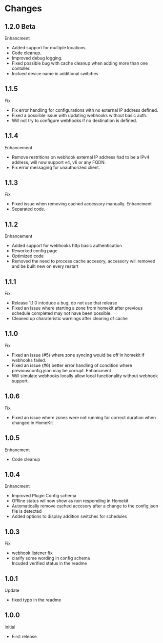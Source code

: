# Changes
## 1.2.0 Beta
Enhancment 
-   Added support for multiple locations.
-   Code cleanup.
-   Improved debug logging.
-   Fixed possible bug with cache cleanup when adding more than one contoller.
-   Inclued device name in additional switches

## 1.1.5
Fix 
-   Fix error handling for configurations with no external IP address defined.
-   Fixed a possiible issue with updating webhooks without basic auth.
-   Will not try to configure webhooks if no destination is defined.

## 1.1.4
Enhancement 
-   Remove restritions on webhook external IP address had to be a IPv4 address, will now support v4, v6 or any FQDN.
-   Fix error messaging for unauthorized client. 

## 1.1.3
Fix
-   Fixed issue when removing cached accessory manually. 
Enhancment 
-   Separated code.

## 1.1.2
Enhancement
-   Added support for webhooks http basic authentication
-   Reworked config page 
-   Optimized code 
-   Removed the need to process cache accesory, accessory will removed and be built new on every restart

## 1.1.1
Fix 
-   Release 1.1.0 intoduce a bug, do not use that release
-   Fixed an issue where starting a zone from homekit after previous schedule completed may not have been possible.
-   Cleaned up charateristic warnings after clearing of cache

## 1.1.0
Fix
-   Fixed an issue (#5) where zone syncing would be off in homekit if webhooks failed.
-   Fixed an issue (#6) better error handling of condition where previousconfig.json may be corrupt.
Enhancment 
-   Will simulate webhooks locally allow local functionality without webhook support. 

## 1.0.6
Fix 
-   Fixed an issue where zones were not running for correct duration when changed in HomeKit

## 1.0.5
Enhancment
-   Code cleanup

## 1.0.4
Enhancment 
-   Improved Plugin Config schema
-   Offline status wil now show as non responding in Homekit
-   Automatically remove cached accesory after a change to the config.json file is detected
-   Added options to display addition switches for schedules

## 1.0.3
Fix
-   webhook listener fix
-   clarify some wording in config schema
<br> Incuded verified status in the readme

## 1.0.1 
Update
-   fixed typo in the readme

## 1.0.0
Initial 
-   First release





